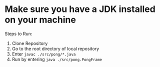 # Make sure you have a JDK installed on your machine

Steps to Run:

1) Clone Repository
2) Go to the root directory of local repository
3) Enter `javac ./src/pong/*.java`
4) Run by entering `java ./src/pong.PongFrame`
